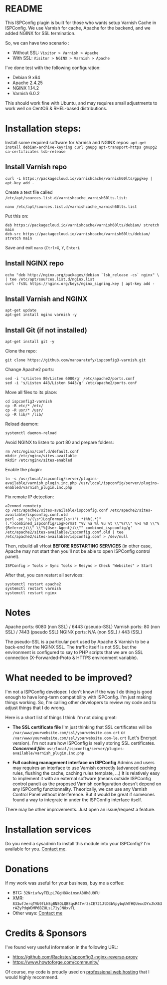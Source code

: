 # README
This ISPConfig plugin is built for those who wants setup Varnish Cache in ISPConfig. We use Varnish for cache, Apache for the backend, and we added NGINX for SSL termination.

So, we can have two scenario :

 - Without SSL: `Visitor > Varnish > Apache`
 - With SSL: `Visitor > NGINX > Varnish > Apache`

I've done test with the following configuration:
- Debian 9 x64
- Apache 2.4.25
- NGINX 1.14.2
- Varnish 6.0.2

This should work fine with Ubuntu, and may requires small adjustments to work well on CentOS & RHEL-based distributions.
# Installation steps:
Install some required software for Varnish and NGINX repos:
`apt-get install debian-archive-keyring curl gnupg apt-transport-https gnupg2 ca-certificates lsb-release`

## Install Varnish repo

    curl -L https://packagecloud.io/varnishcache/varnish60lts/gpgkey | apt-key add -

Create a text file called `/etc/apt/sources.list.d/varnishcache_varnish60lts.list`:

    nano /etc/apt/sources.list.d/varnishcache_varnish60lts.list

Put this on:

    deb https://packagecloud.io/varnishcache/varnish60lts/debian/ stretch main
    deb-src https://packagecloud.io/varnishcache/varnish60lts/debian/ stretch main
Save and exit `nano` (`Ctrl+X`, `Y`, `Enter`).
## Install NGINX repo

    echo "deb http://nginx.org/packages/debian `lsb_release -cs` nginx" \
    | tee /etc/apt/sources.list.d/nginx.list
    curl -fsSL https://nginx.org/keys/nginx_signing.key | apt-key add -
## Install Varnish and NGINX    

    apt-get update
    apt-get install nginx varnish -y

## Install Git (if not installed)

    apt-get install git -y

Clone the repo:

    git clone https://github.com/manoaratefy/ispconfig3-varnish.git

Change Apache2 ports:

    sed -i 's/Listen 80/Listen 6080/g' /etc/apache2/ports.conf
    sed -i 's/Listen 443/Listen 6443/g' /etc/apache2/ports.conf

Move all files to its place:

    cd ispconfig3-varnish
    cp -R etc/* /etc/
    cp -R usr/* /usr/
    cp -R lib/* /lib/

Reload daemon:

    systemctl daemon-reload

Avoid NGINX to listen to port 80 and prepare folders:

    rm /etc/nginx/conf.d/default.conf
    mkdir /etc/nginx/sites-available
    mkdir /etc/nginx/sites-enabled

Enable the plugin:

    ln -s /usr/local/ispconfig/server/plugins-available/varnish_plugin.inc.php /usr/local/ispconfig/server/plugins-enabled/varnish_plugin.inc.php

Fix remote IP detection:

    a2enmod remoteip
    cp /etc/apache2/sites-available/ispconfig.conf /etc/apache2/sites-available/ispconfig.conf.old
    perl -pe 's/(\s*)LogFormat(\s+)"(.*)%h(.*)"(.*)combined_ispconfig/LogFormat "%v %a %l %u %t \\"%r\\" %>s %O \\"%{Referer}i\\" \\"%{User-Agent}i\\"" combined_ispconfig/g' /etc/apache2/sites-available/ispconfig.conf.old | tee /etc/apache2/sites-available/ispconfig.conf > /dev/null

Then, rebuild all vHost **BEFORE RESTARTING SERVICES** (in other case, Apache may not start then you'll not be able to open ISPConfig control panel).

    ISPConfig > Tools > Sync Tools > Resync > Check "Websites" > Start
After that, you can restart all services:

    systemctl restart apache2
    systemctl restart varnish
    systemctl restart nginx

# Notes

Apache ports: 6080 (non SSL) / 6443 (pseudo-SSL)
Varnish ports: 80 (non SSL) / 7443 (pseudo SSL)
NGINX ports: N/A (non SSL) / 443 (SSL)

The pseudo-SSL is a particular port used by Apache & Varnish to be a back-end for the NGINX SSL. The traffic itself is not SSL but the environment is configured to say to PHP scripts that we are on SSL connection (X-Forwarded-Proto & HTTPS environment variable).

# What needed to be improved?
I'm not a ISPConfig developer. I don't know if the way I do thing is good enough to have long-term compatibility with ISPConfig. I'm just making things working. So, I'm calling other developers to review my code and to adjust things that I do wrong.

Here is a short list of things I think I'm not doing great:

- **The SSL certificate file**
I'm just thinking that SSL certificates will be `/var/www/yourwebsite.com/ssl/yourwebsite.com.crt` or `/var/www/yourwebsite.com/ssl/yourwebsite.com-le.crt` (Let's Encrypt version). I'm not sure how ISPConfig is really storing SSL certificates.
***Concerned file:*** `usr/local/ispconfig/server/plugins-available/varnish_plugin.inc.php`

- **Full caching management interface on ISPConfig**
Admins and users may requires an interface to use Varnish correctly (advanced caching rules, flushing the cache, caching rules template, ...) It is relatively easy to implement it with an external software (means outside ISPConfig control panel) as the proposed Varnish configuration doesn't depend on any ISPConfig functionnality. Theorically, we can use any Varnish Control Panel without interference. But it would be great if someones found a way to integrate in under the ISPConfig interface itself.

There may be other improvements. Just open an issue/request a feature.

# Installation services
Do you need a sysadmin to install this module into your ISPConfig? I'm available for you. [Contact me](https://manoaratefy.hostibox.com/contact/).
# Donations
If my work was useful for your business, buy me a coffee:

- BTC: `32NriafwyTELpL7GgH8XoimsnA8Hh8U9FU`
- XMR: `833wfJerqTVb9fLhSgBNSQLQBSqsR4Tvr3sCE721JtD3bVpybqUWfHQUexcDYxJkX63rAZyPdqWDMP6BZULsL71yJN8xvTL`
- Other ways: [Contact me](https://manoaratefy.hostibox.com/contact/)

# Credits & Sponsors
I've found very useful information in the following URL:

 - https://github.com/Rackster/ispconfig3-nginx-reverse-proxy
 - https://www.howtoforge.com/community/

Of course, my code is proudly used on [professional web hosting](https://www.hostibox.com) that I would highly recommend.
